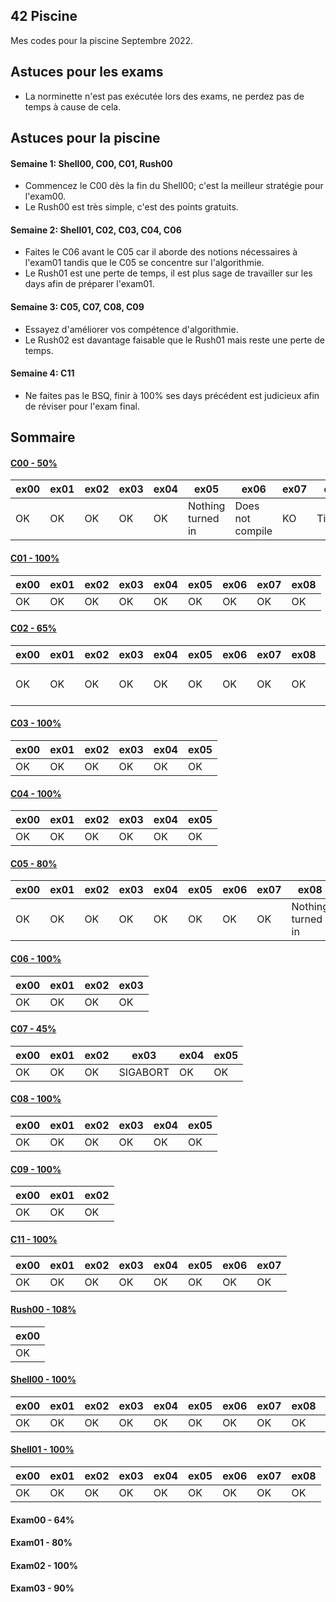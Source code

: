 ## 42 Piscine
Mes codes pour la piscine Septembre 2022.

## Astuces pour les exams
- La norminette n'est pas exécutée lors des exams, ne perdez pas de temps à cause de cela.

## Astuces pour la piscine

#### Semaine 1: Shell00, C00, C01, Rush00
- Commencez le C00 dès la fin du Shell00; c'est la meilleur stratégie pour l'exam00.
- Le Rush00 est très simple, c'est des points gratuits.

#### Semaine 2: Shell01, C02, C03, C04, C06
- Faites le C06 avant le C05 car il aborde des notions nécessaires à l'exam01 tandis que le C05 se concentre sur l'algorithmie.
- Le Rush01 est une perte de temps, il est plus sage de travailler sur les days afin de préparer l'exam01.

#### Semaine 3: C05, C07, C08, C09
- Essayez d'améliorer vos compétence d'algorithmie.
- Le Rush02 est davantage faisable que le Rush01 mais reste une perte de temps.

#### Semaine 4: C11
- Ne faites pas le BSQ, finir à 100% ses days précédent est judicieux afin de réviser pour l'exam final.

## Sommaire

#### [C00 - 50%](https://github.com/zer420/42/tree/main/C00)
| ex00 | ex01 | ex02 | ex03 | ex04 | ex05 | ex06 | ex07 | ex08 |
| ---- | ---- | ---- | ---- | ---- | ---- | ---- | ---- | ---- |
| OK   | OK   | OK   | OK   | OK   | Nothing turned in | Does not compile | KO | Timeout |

#### [C01 - 100%](https://github.com/zer420/42/tree/main/C01)
| ex00 | ex01 | ex02 | ex03 | ex04 | ex05 | ex06 | ex07 | ex08 |
| ---- | ---- | ---- | ---- | ---- | ---- | ---- | ---- | ---- |
| OK   | OK   | OK   | OK   | OK   | OK   | OK   | OK   | OK   |

#### [C02 - 65%](https://github.com/zer420/42/tree/main/C02)
| ex00 | ex01 | ex02 | ex03 | ex04 | ex05 | ex06 | ex07 | ex08 | ex09 | ex10 | ex11 | ex12 |
| ---- | ---- | ---- | ---- | ---- | ---- | ---- | ---- | ---- | ---- | ---- | ---- | ---- |
| OK   | OK   | OK   | OK   | OK   | OK   | OK   | OK   | OK   | OK   | Does not compile | KO | Does not compile |

#### [C03 - 100%](https://github.com/zer420/42/tree/main/C03)
| ex00 | ex01 | ex02 | ex03 | ex04 | ex05 |
| ---- | ---- | ---- | ---- | ---- | ---- |
| OK   | OK   | OK   | OK   | OK   | OK   |

#### [C04 - 100%](https://github.com/zer420/42/tree/main/C04)
| ex00 | ex01 | ex02 | ex03 | ex04 | ex05 |
| ---- | ---- | ---- | ---- | ---- | ---- |
| OK   | OK   | OK   | OK   | OK   | OK   |

#### [C05 - 80%](https://github.com/zer420/42/tree/main/C05)
| ex00 | ex01 | ex02 | ex03 | ex04 | ex05 | ex06 | ex07 | ex08 |
| ---- | ---- | ---- | ---- | ---- | ---- | ---- | ---- | ---- |
| OK   | OK   | OK   | OK   | OK   | OK   | OK   | OK   | Nothing turned in |

#### [C06 - 100%](https://github.com/zer420/42/tree/main/C06)
| ex00 | ex01 | ex02 | ex03 |
| ---- | ---- | ---- | ---- |
| OK   | OK   | OK   | OK   |

#### [C07 - 45%](https://github.com/zer420/42/tree/main/C07)
| ex00 | ex01 | ex02 | ex03 | ex04 | ex05 |
| ---- | ---- | ---- | ---- | ---- | ---- |
| OK   | OK   | OK   | SIGABORT   | OK   | OK   |

#### [C08 - 100%](https://github.com/zer420/42/tree/main/C08)
| ex00 | ex01 | ex02 | ex03 | ex04 | ex05 |
| ---- | ---- | ---- | ---- | ---- | ---- |
| OK   | OK   | OK   | OK   | OK   | OK   |

#### [C09 - 100%](https://github.com/zer420/42/tree/main/C09)
| ex00 | ex01 | ex02 |
| ---- | ---- | ---- |
| OK   | OK   | OK   |

#### [C11 - 100%](https://github.com/zer420/42/tree/main/C11)
| ex00 | ex01 | ex02 | ex03 | ex04 | ex05 | ex06 | ex07 |
| ---- | ---- | ---- | ---- | ---- | ---- | ---- | ---- |
| OK   | OK   | OK   | OK   | OK   | OK   | OK   | OK   |

#### [Rush00 - 108%](https://github.com/zer420/42/tree/main/Rush00)
| ex00 |
| ---- |
| OK   |

#### [Shell00 - 100%](https://github.com/zer420/42/tree/main/Shell00)
| ex00 | ex01 | ex02 | ex03 | ex04 | ex05 | ex06 | ex07 | ex08 | ex09 |
| ---- | ---- | ---- | ---- | ---- | ---- | ---- | ---- | ---- | ---- |
| OK   | OK   | OK   | OK   | OK   | OK   | OK   | OK   | OK   | OK   |

#### [Shell01 - 100%](https://github.com/zer420/42/tree/main/Shell01)
| ex00 | ex01 | ex02 | ex03 | ex04 | ex05 | ex06 | ex07 | ex08 |
| ---- | ---- | ---- | ---- | ---- | ---- | ---- | ---- | ---- |
| OK   | OK   | OK   | OK   | OK   | OK   | OK   | OK   | OK   |


#### Exam00 - 64%
#### Exam01 - 80%
#### Exam02 - 100%
#### Exam03 - 90%
